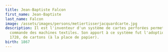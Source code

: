 ```yaml
---
title: Jean-Baptiste Falcon
first_name: Jean-Baptiste
last_name: Falcon
image: /assets/images/persons/metiertisserjacquardcarte.jpg
description: Il est l'inventeur d'un système de cartes perforées permettant la
  commande des machines textiles. Son apport à ce système fut l'adoption, en
  1728, de cartons (à la place de papier).
birth: 1867
---
```

